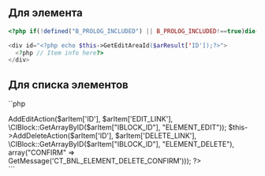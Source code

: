 ## Для элемента

```php
<?php if(!defined("B_PROLOG_INCLUDED") || B_PROLOG_INCLUDED!==true)die();?>

<div id="<?php echo $this->GetEditAreaId($arResult['ID']);?>">
  <?php // Item info here?>
</div>
```

## Для списка элементов

``php
<?php if(!defined("B_PROLOG_INCLUDED") || B_PROLOG_INCLUDED!==true)die();
/*if no elements go away*/
if (!$arResult["ITEMS"]) return;
 
foreach($arResult["ITEMS"] as $arItem){
  $this->AddEditAction($arItem['ID'], $arItem['EDIT_LINK'], \CIBlock::GetArrayByID($arItem["IBLOCK_ID"], "ELEMENT_EDIT"));
  $this->AddDeleteAction($arItem['ID'], $arItem['DELETE_LINK'], \CIBlock::GetArrayByID($arItem["IBLOCK_ID"], "ELEMENT_DELETE"), array("CONFIRM" => GetMessage('CT_BNL_ELEMENT_DELETE_CONFIRM')));
  ?>
  <div id="<?php echo $this->GetEditAreaId($arItem['ID']);?>">
    <?php // Item info here?>
  </div>
<?}?>
```